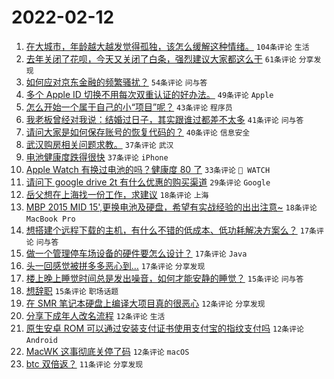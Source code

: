 # 2022-02-12

1. [在大城市，年龄越大越发觉得孤独，该怎么缓解这种情绪。](https://www.v2ex.com/t/833351) `104条评论` `生活`
1. [去年关闭了花呗，今天又关闭了白条，强烈建议大家都这么干](https://www.v2ex.com/t/833428) `61条评论` `分享发现`
1. [如何应对京东金融的频繁骚扰？](https://www.v2ex.com/t/833343) `54条评论` `问与答`
1. [多个 Apple ID 切换不用每次双重认证的好办法。](https://www.v2ex.com/t/833395) `49条评论` `Apple`
1. [怎么开始一个属于自己的小“项目”呢？](https://www.v2ex.com/t/833407) `43条评论` `程序员`
1. [我老板曾经对我说：结婚过日子，其实跟谁过都差不太多](https://www.v2ex.com/t/833445) `41条评论` `问与答`
1. [请问大家是如何保存账号的恢复代码的？](https://www.v2ex.com/t/833362) `40条评论` `信息安全`
1. [武汉购房相关问题求教。](https://www.v2ex.com/t/833345) `37条评论` `武汉`
1. [电池健康度跌得很快](https://www.v2ex.com/t/833412) `37条评论` `iPhone`
1. [Apple Watch 有换过电池的吗？健康度 80 了](https://www.v2ex.com/t/833347) `33条评论` ` WATCH`
1. [请问下 google drive 2t 有什么优惠的购买渠道](https://www.v2ex.com/t/833348) `29条评论` `Google`
1. [岳父想在上海找一份工作，求建议](https://www.v2ex.com/t/833470) `18条评论` `上海`
1. [MBP 2015 MID 15',更换电池及硬盘，希望有实战经验的出出注意~](https://www.v2ex.com/t/833386) `18条评论` `MacBook Pro`
1. [想搭建个远程下载的主机，有什么不错的低成本、低功耗解决方案么？](https://www.v2ex.com/t/833409) `17条评论` `问与答`
1. [做一个管理停车场设备的硬件要怎么设计？](https://www.v2ex.com/t/833373) `17条评论` `Java`
1. [头一回感觉被拼多多恶心到…](https://www.v2ex.com/t/833350) `17条评论` `分享发现`
1. [楼上晚上睡觉时间总是发出噪音，如何才能安静的睡觉？](https://www.v2ex.com/t/833484) `15条评论` `问与答`
1. [想辞职](https://www.v2ex.com/t/833434) `15条评论` `职场话题`
1. [在 SMR 笔记本硬盘上编译大项目真的很恶心](https://www.v2ex.com/t/833455) `12条评论` `分享发现`
1. [分享下成年人改名流程](https://www.v2ex.com/t/833390) `12条评论` `生活`
1. [原生安卓 ROM 可以通过安装支付证书使用支付宝的指纹支付吗](https://www.v2ex.com/t/833380) `12条评论` `Android`
1. [MacWK 这事彻底关停了码](https://www.v2ex.com/t/833383) `12条评论` `macOS`
1. [btc 双倍返？](https://www.v2ex.com/t/833491) `11条评论` `分享发现`
